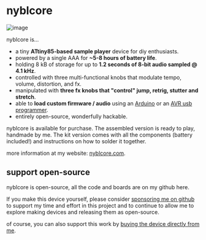 # nyblcore

![image](https://user-images.githubusercontent.com/6550035/233191162-b6a9d175-3314-4aa9-abc1-d86e2248c9ee.png)


nyblcore is...

- a tiny **ATtiny85-based sample player** device for diy enthusiasts.
- powered by a single AAA for **~5-8 hours of battery life**.
- holding 8 kB of storage for up to **1.2 seconds of 8-bit audio sampled @ 4.1 kHz**.
- controlled with three multi-functional knobs that modulate tempo, volume, distortion, and fx.
- manipulated with **three fx knobs that "control" jump, retrig, stutter and stretch**.
- able to **load custom firmware / audio** using an [Arduino](https://www.amazon.com/Arduino-A000066-ARDUINO-UNO-R3/dp/B008GRTSV6/?tag=scholl-20&th=1) or an [AVR usb programmer](https://www.amazon.com/whiteeeen-Tiny-AVR-Programmer/dp/B09921SC7Z/?tag=scholl-20&th=1).
- entirely open-source, wonderfully hackable.

nyblcore is available for purchase. The assembled version is ready to play, handmade by me. The kit version comes with all the components (battery included!) and instructions on how to solder it together. 

more information at my website: [nyblcore.com](https://nyblcore.com).

## support open-source

nyblcore is open-source, all the code and boards are on my github here. 

If you make this device yourself, please consider [sponsoring me on github](https://github.com/sponsors/schollz) to support my time and effort in this project and to continue to allow me to explore making devices and releasing them as open-source. 

of course, you can also support this work by [buying the device directly from me](https://nyblcore.com/#buy).
